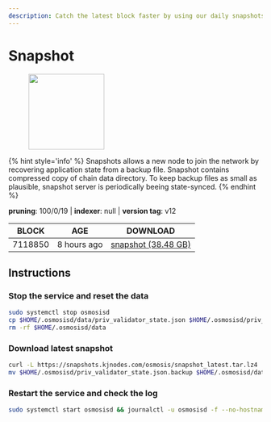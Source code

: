 ```yaml
---
description: Catch the latest block faster by using our daily snapshots.
---
```


# Snapshot

<figure><img src="https://raw.githubusercontent.com/kj89/testnet_manuals/main/pingpub/logos/osmosis.png" width="150" alt=""><figcaption></figcaption></figure>

{% hint style='info' %}
Snapshots allows a new node to join the network by recovering application state from a backup file. 
Snapshot contains compressed copy of chain data directory. To keep backup files as small as plausible, 
snapshot server is periodically beeing state-synced.
{% endhint %}

**pruning**: 100/0/19 | **indexer**: null | **version tag**: v12

| BLOCK             | AGE             | DOWNLOAD                                                                                            |
| ----------------- | --------------- | --------------------------------------------------------------------------------------------------- |
| 7118850 | 8 hours ago | [snapshot (38.48 GB)](https://snapshots.kjnodes.com/osmosis/snapshot\_latest.tar.lz4) |

## Instructions

### Stop the service and reset the data

```bash
sudo systemctl stop osmosisd
cp $HOME/.osmosisd/data/priv_validator_state.json $HOME/.osmosisd/priv_validator_state.json.backup
rm -rf $HOME/.osmosisd/data
```

### Download latest snapshot

```bash
curl -L https://snapshots.kjnodes.com/osmosis/snapshot_latest.tar.lz4 | lz4 -dc - | tar -xf - -C $HOME/.osmosisd
mv $HOME/.osmosisd/priv_validator_state.json.backup $HOME/.osmosisd/data/priv_validator_state.json
```

### Restart the service and check the log

```bash
sudo systemctl start osmosisd && journalctl -u osmosisd -f --no-hostname -o cat
```

